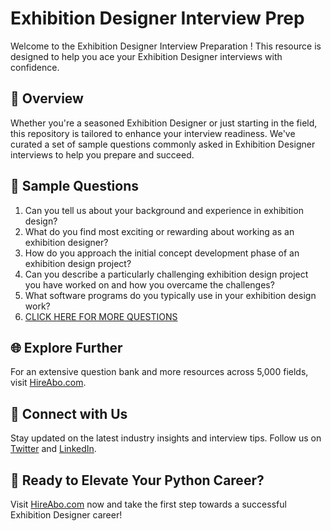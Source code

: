 # Exhibition Designer Interview Prep

Welcome to the Exhibition Designer Interview Preparation ! This resource is designed to help you ace your Exhibition Designer interviews with confidence.

## 🚀 Overview

Whether you're a seasoned Exhibition Designer or just starting in the field, this repository is tailored to enhance your interview readiness. We've curated a set of sample questions commonly asked in Exhibition Designer interviews to help you prepare and succeed.

## 📝 Sample Questions

1. Can you tell us about your background and experience in exhibition design?
2. What do you find most exciting or rewarding about working as an exhibition designer?
3. How do you approach the initial concept development phase of an exhibition design project?
4. Can you describe a particularly challenging exhibition design project you have worked on and how you overcame the challenges?
5. What software programs do you typically use in your exhibition design work?
6. [CLICK HERE FOR MORE QUESTIONS](https://hireabo.com/job/6_2_36/Exhibition%20Designer)

## 🌐 Explore Further

For an extensive question bank and more resources across 5,000 fields, visit [HireAbo.com](https://www.hireabo.com).

## 📱 Connect with Us

Stay updated on the latest industry insights and interview tips. Follow us on [Twitter](https://twitter.com/hireabo) and [LinkedIn](https://www.linkedin.com/in/hire-abo-3609972a8/).

## 🚀 Ready to Elevate Your Python Career?

Visit [HireAbo.com](https://www.hireabo.com) now and take the first step towards a successful Exhibition Designer career!